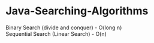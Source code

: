 # Java-Searching-Algorithms
Binary Search (divide and conquer) - O(long n)  
Sequential Search (Linear Search) - O(n)  
